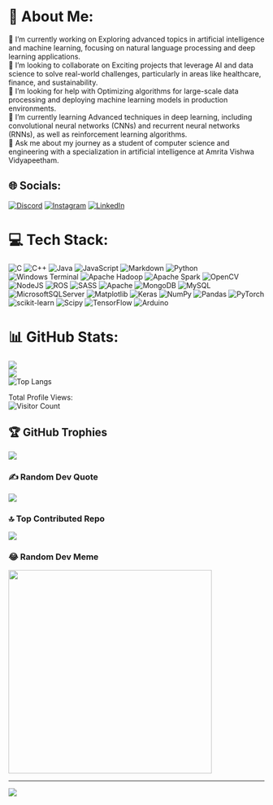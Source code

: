 # 💫 About Me:
🔭 I’m currently working on Exploring advanced topics in artificial intelligence and machine learning, focusing on natural language processing and deep learning applications.<br>👯 I’m looking to collaborate on Exciting projects that leverage AI and data science to solve real-world challenges, particularly in areas like healthcare, finance, and sustainability.<br>🤝 I’m looking for help with Optimizing algorithms for large-scale data processing and deploying machine learning models in production environments.<br>🌱 I’m currently learning Advanced techniques in deep learning, including convolutional neural networks (CNNs) and recurrent neural networks (RNNs), as well as reinforcement learning algorithms.<br>💬 Ask me about my journey as a student of computer science and engineering with a specialization in artificial intelligence at Amrita Vishwa Vidyapeetham.<br>


## 🌐 Socials:
[![Discord](https://img.shields.io/badge/Discord-%237289DA.svg?logo=discord&logoColor=white)](https://discord.gg/https://discord.gg/HXAcKTPc) [![Instagram](https://img.shields.io/badge/Instagram-%23E4405F.svg?logo=Instagram&logoColor=white)](https://instagram.com/akhilesh_nair2003) [![LinkedIn](https://img.shields.io/badge/LinkedIn-%230077B5.svg?logo=linkedin&logoColor=white)](https://linkedin.com/in/akhilesh-p2003) 

# 💻 Tech Stack:
![C](https://img.shields.io/badge/c-%2300599C.svg?style=flat&logo=c&logoColor=white) ![C++](https://img.shields.io/badge/c++-%2300599C.svg?style=flat&logo=c%2B%2B&logoColor=white) ![Java](https://img.shields.io/badge/java-%23ED8B00.svg?style=flat&logo=openjdk&logoColor=white) ![JavaScript](https://img.shields.io/badge/javascript-%23323330.svg?style=flat&logo=javascript&logoColor=%23F7DF1E) ![Markdown](https://img.shields.io/badge/markdown-%23000000.svg?style=flat&logo=markdown&logoColor=white) ![Python](https://img.shields.io/badge/python-3670A0?style=flat&logo=python&logoColor=ffdd54) ![Windows Terminal](https://img.shields.io/badge/Windows%20Terminal-%234D4D4D.svg?style=flat&logo=windows-terminal&logoColor=white) ![Apache Hadoop](https://img.shields.io/badge/Apache%20Hadoop-66CCFF?style=flat&logo=apachehadoop&logoColor=black) ![Apache Spark](https://img.shields.io/badge/Apache%20Spark-FDEE21?style=flat&logo=apachespark&logoColor=black) ![OpenCV](https://img.shields.io/badge/opencv-%23white.svg?style=flat&logo=opencv&logoColor=white) ![NodeJS](https://img.shields.io/badge/node.js-6DA55F?style=flat&logo=node.js&logoColor=white) ![ROS](https://img.shields.io/badge/ros-%230A0FF9.svg?style=flat&logo=ros&logoColor=white) ![SASS](https://img.shields.io/badge/SASS-hotpink.svg?style=flat&logo=SASS&logoColor=white) ![Apache](https://img.shields.io/badge/apache-%23D42029.svg?style=flat&logo=apache&logoColor=white) ![MongoDB](https://img.shields.io/badge/MongoDB-%234ea94b.svg?style=flat&logo=mongodb&logoColor=white) ![MySQL](https://img.shields.io/badge/mysql-%2300000f.svg?style=flat&logo=mysql&logoColor=white) ![MicrosoftSQLServer](https://img.shields.io/badge/Microsoft%20SQL%20Server-CC2927?style=flat&logo=microsoft%20sql%20server&logoColor=white) ![Matplotlib](https://img.shields.io/badge/Matplotlib-%23ffffff.svg?style=flat&logo=Matplotlib&logoColor=black) ![Keras](https://img.shields.io/badge/Keras-%23D00000.svg?style=flat&logo=Keras&logoColor=white) ![NumPy](https://img.shields.io/badge/numpy-%23013243.svg?style=flat&logo=numpy&logoColor=white) ![Pandas](https://img.shields.io/badge/pandas-%23150458.svg?style=flat&logo=pandas&logoColor=white) ![PyTorch](https://img.shields.io/badge/PyTorch-%23EE4C2C.svg?style=flat&logo=PyTorch&logoColor=white) ![scikit-learn](https://img.shields.io/badge/scikit--learn-%23F7931E.svg?style=flat&logo=scikit-learn&logoColor=white) ![Scipy](https://img.shields.io/badge/SciPy-%230C55A5.svg?style=flat&logo=scipy&logoColor=%white) ![TensorFlow](https://img.shields.io/badge/TensorFlow-%23FF6F00.svg?style=flat&logo=TensorFlow&logoColor=white) ![Arduino](https://img.shields.io/badge/-Arduino-00979D?style=flat&logo=Arduino&logoColor=white)
# 📊 GitHub Stats:
![](https://github-readme-stats.vercel.app/api?username=AkhileshP06&theme=highcontrast&hide_border=true&include_all_commits=false&count_private=false)<br/>
![](https://github-readme-streak-stats.herokuapp.com/?user=AkhileshP06&theme=highcontrast&hide_border=true)<br/>
![Top Langs](https://github-readme-stats.vercel.app/api/top-langs/?username=AkhileshP06&theme=highcontrast&hide_border=true&layout=compact&hide=jupyter%20notebook&langs_count=6)



Total Profile Views:<br>
![Visitor Count](https://profile-counter.glitch.me/{AkhileshP06}/count.svg)


## 🏆 GitHub Trophies
![](https://github-profile-trophy.vercel.app/?username=AkhileshP06&theme=radical&no-frame=true&no-bg=true&margin-w=4)

### ✍️ Random Dev Quote
![](https://quotes-github-readme.vercel.app/api?type=horizontal&theme=dark)

### 🔝 Top Contributed Repo
![](https://github-contributor-stats.vercel.app/api?username=AkhileshP06&limit=5&theme=dark&combine_all_yearly_contributions=true)

### 😂 Random Dev Meme
<img src='https://randommeme-five.vercel.app/' style="height: 400px;"/>

---
[![](https://visitcount.itsvg.in/api?id=AkhileshP06&icon=5&color=12)](https://visitcount.itsvg.in)

<!-- Proudly created with GPRM ( https://gprm.itsvg.in ) -->